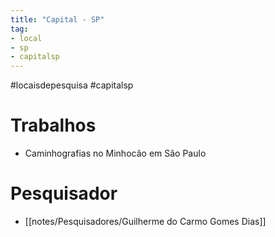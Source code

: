 ```yaml
---
title: "Capital - SP"
tag: 
- local
- sp
- capitalsp
---
```


#locaisdepesquisa #capitalsp

# Trabalhos
- Caminhografias no Minhocão em São Paulo

# Pesquisador
 - [[notes/Pesquisadores/Guilherme do Carmo Gomes Dias]]